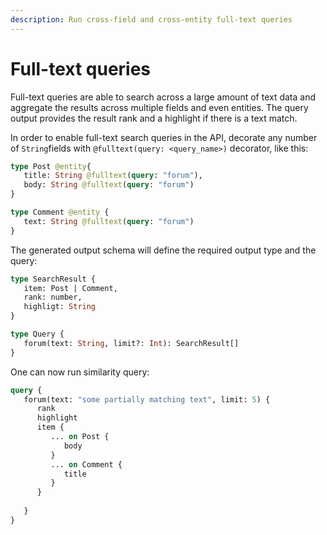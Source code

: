```yaml
---
description: Run cross-field and cross-entity full-text queries
---
```


# Full-text queries

Full-text queries are able to search across a large amount of text data and aggregate the results across multiple fields and even entities. The query output provides the result rank and a highlight if there is a text match. 

In order to enable full-text search queries in the API, decorate any number of `String`fields with `@fulltext(query: <query_name>)` decorator, like this:

```graphql
type Post @entity{
   title: String @fulltext(query: "forum"),
   body: String @fulltext(query: "forum")
}

type Comment @entity {
   text: String @fulltext(query: "forum")
}
```

The generated output schema will define the required output type and the query:

```graphql
type SearchResult {
   item: Post | Comment,
   rank: number, 
   highligt: String
}

type Query {
   forum(text: String, limit?: Int): SearchResult[]
}
```

One can now run similarity query:

```graphql
query {
   forum(text: "some partially matching text", limit: 5) {
      rank
      highlight 
      item {
         ... on Post {
            body
         }
         ... on Comment {
            title
         }
      }
       
   }
}
```

